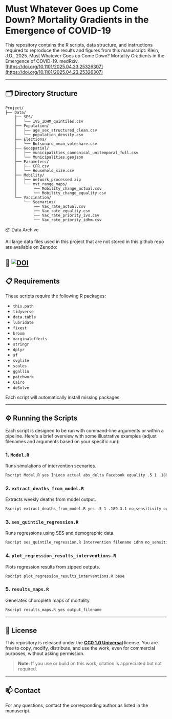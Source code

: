 # Must Whatever Goes up Come Down? Mortality Gradients in the Emergence of COVID-19

This repository contains the R scripts, data structure, and instructions required to reproduce the results and figures from this manuscript: 
Klein, J.D., 2025. Must Whatever Goes up Come Down? Mortality Gradients in the Emergence of COVID-19. medRxiv. [https://doi.org/10.1101/2025.04.23.25326307](https://doi.org/10.1101/2025.04.23.25326307)


---

## 🗂 Directory Structure

```
Project/
├── Data/
    ├── SES/
    │   └── IVS_IDHM_quintiles.csv
    ├── Population/
    │   ├── age_sex_structured_clean.csv
    │   └── population_density.csv
    ├── Elections/
    │   └── Bolsonaro_mean_voteshare.csv
    ├── Geospatial/
    │   ├── municipalities_cannonical_unitemporal_full.csv
    │   └── Municipalities.geojson
    ├── Parameters/
    │   ├── CFR.csv
    │   └── Household_size.csv
    ├── Mobility/
    │   ├── network_processed.zip
    │   └── mvt_range_maps/
    │       ├── Mobility_change_actual.csv
    │       └── Mobility_change_equality.csv
    └── Vaccination/
        └── Scenarios/
            ├── Vax_rate_actual.csv
            ├── Vax_rate_equality.csv
            ├── Vax_rate_priority_ivs.csv
            └── Vax_rate_priority_idhm.csv
```
📦 Data Archive

All large data files used in this project that are not stored in this github repo are available on Zenodo:

🔗 [![DOI](https://zenodo.org/badge/DOI/10.5281/zenodo.15272578.svg)](https://doi.org/10.5281/zenodo.15272578)
---

## 📋 Requirements

These scripts require the following R packages:
- `this.path`
- `tidyverse`
- `data.table`
- `lubridate`
- `fixest`
- `broom`
- `marginaleffects`
- `stringr`
- `dplyr`
- `sf`
- `svglite`
- `scales`
- `ggallin`
- `patchwork`
- `Cairo`
- `deSolve`

Each script will automatically install missing packages.

---

## ⚙️ Running the Scripts

Each script is designed to be run with command-line arguments or within a pipeline. Here's a brief overview with some illustrative examples (adjust filenames and arguments based on your specific run):

### 1. `Model.R`
Runs simulations of intervention scenarios.
```bash
Rscript Model.R yes InLoco actual abs_delta Facebook equality .5 1 .189 3.1 no_sensitivity output_filename
```

### 2. `extract_deaths_from_model.R`
Extracts weekly deaths from model output.
```bash
Rscript extract_deaths_from_model.R yes .5 1 .189 3.1 no_sensitivity output_filename
```

### 3. `ses_quintile_regression.R`
Runs regressions using SES and demographic data.
```bash
Rscript ses_quintile_regression.R Intervention filename idhm no_sensitivity base
```

### 4. `plot_regression_results_interventions.R`
Plots regression results from zipped outputs.
```bash
Rscript plot_regression_results_interventions.R base
```

### 5. `results_maps.R`
Generates choropleth maps of mortality.
```bash
Rscript results_maps.R yes output_filename
```

---

## 📄 License

This repository is released under the **[CC0 1.0 Universal](https://creativecommons.org/publicdomain/zero/1.0/)** license. You are free to copy, modify, distribute, and use the work, even for commercial purposes, without asking permission.

> **Note**: If you use or build on this work, citation is appreciated but not required.

---

## 📫 Contact

For any questions, contact the corresponding author as listed in the manuscript.
